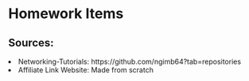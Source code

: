 <h1>Homework Items</h1>

<h2>Sources:</h2> 
<tb>
  <li>Networking-Tutorials: https://github.com/ngimb64?tab=repositories</li>
  <li>Affiliate Link Website: Made from scratch</li>
</tb>
